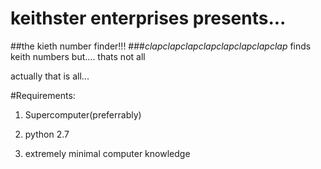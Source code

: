 # keithster enterprises presents...
##the kieth number finder!!! 
###*clapclapclapclapclapclapclapclap*
finds keith numbers
but.... thats not all















































actually that is all...

#Requirements:
1. Supercomputer(preferrably)

2. python 2.7

3. extremely minimal computer knowledge
